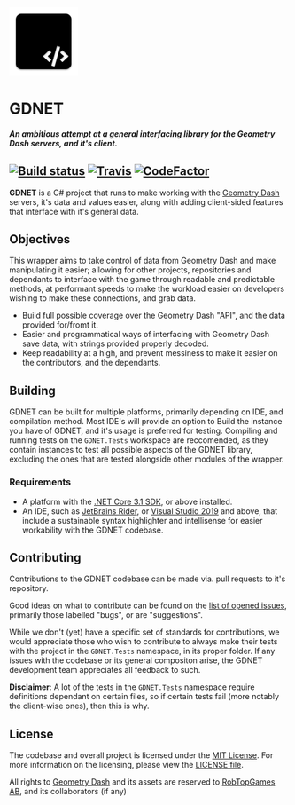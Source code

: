 ![GDNET Logo](https://github.com/GDdotNET/GDNET/blob/master/assets/GDNET-Logo-1.png?raw=trueraw=tru)
# GDNET
##### An ambitious attempt at a general interfacing library for the Geometry Dash servers, and it's client.
[![Build status](https://ci.appveyor.com/api/projects/status/6et45t95wb0503qp?svg=true)](https://ci.appveyor.com/project/GDdotNET/gdnet-xqlm4) [![Travis](https://travis-ci.com/GDdotNET/GDNET.svg?branch=master)](https://travis-ci.com/github/GDdotNET/GDNET) [![CodeFactor](https://www.codefactor.io/repository/github/gddotnet/gdnet/badge/master)](https://www.codefactor.io/repository/github/gddotnet/gdnet/overview/master)
----

**GDNET** is a C# project that runs to make working with the [Geometry Dash](http://robtopgames.com) servers, it's data and values easier, along with adding client-sided features that interface with it's general data.

## Objectives
This wrapper aims to take control of data from Geometry Dash and make manipulating it easier; allowing for other projects, repositories and dependants to interface with the game through readable and predictable methods, at performant speeds to make the workload easier on developers wishing to make these connections, and grab data.
* Build full possible coverage over the Geometry Dash "API", and the data provided for/fromt it.
* Easier and programmatical ways of interfacing with Geometry Dash save data, with strings provided properly decoded.
* Keep readability at a high, and prevent messiness to make it easier on the contributors, and the dependants.

## Building
GDNET can be built for multiple platforms, primarily depending on IDE, and compilation method. Most IDE's will provide an option to Build the instance you have of GDNET, and it's usage is preferred for testing. Compiling and running tests on the `GDNET.Tests` workspace are reccomended, as they contain instances to test all possible aspects of the GDNET library, excluding the ones that are tested alongside other modules of the wrapper.
### Requirements
* A platform with the [.NET Core 3.1 SDK](https://dotnet.microsoft.com/download/dotnet-core), or above installed.
* An IDE, such as [JetBrains Rider](https://www.jetbrains.com/rider/), or [Visual Studio 2019](https://visualstudio.microsoft.com/) and above, that include a sustainable syntax highlighter and intellisense for easier workability with the GDNET codebase.

## Contributing
Contributions to the GDNET codebase can be made via. pull requests to it's repository.

Good ideas on what to contribute can be found on the [list of opened issues](https://github.com/GDdotNET/GDNET/issues), primarily those labelled "bugs", or are "suggestions".

While we don't (yet) have a specific set of standards for contributions, we would appreciate those who wish to contribute to always make their tests with the project in the `GDNET.Tests` namespace, in its proper folder. If any issues with the codebase or its general compositon arise, the GDNET development team appreciates all feedback to such.

**Disclaimer**: A lot of the tests in the `GDNET.Tests` namespace require definitions dependant on certain files, so if certain tests fail (more notably the client-wise ones), then this is why.

## License
The codebase and overall project is licensed under the [MIT License](https://opensource.org/licenses/MIT). For more information on the licensing, please view the [LICENSE file](https://github.com/GDdotNET/GDNET/blob/master/LICENSE).

All rights to [Geometry Dash](http://robtopgames.com) and its assets are reserved to [RobTopGames AB](http://robtopgames.com), and its collaborators (if any)